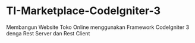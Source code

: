 # TI-Marketplace-CodeIgniter-3

Membangun Website Toko Online menggunakan Framework CodeIgniter 3 denga Rest Server dan Rest Client
